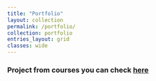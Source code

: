 ```yaml
---
title: "Portfolio"
layout: collection
permalink: /portfolio/
collection: portfolio
entries_layout: grid
classes: wide
---
```


### Project from courses you can check [here](https://mars-hss.github.io/course_project)
